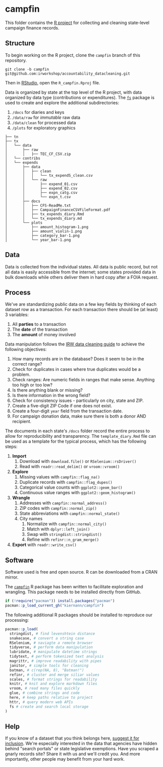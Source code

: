 # campfin

This folder contains the [R project][rproj] for collecting and cleaning state-level campaign
finance records.

[rproj]: https://support.rstudio.com/hc/en-us/articles/200526207-Using-Projects

## Structure

To begin working on the R project, clone the `campfin` branch of this repository.

```
git clone -b campfin git@github.com:irworkshop/accountability_datacleaning.git
```

Then in [RStudio](https://www.rstudio.com/), open the `R_campfin.Rproj` file.

Data is organized by state at the top level of the R project, with data organized by data type
(contributions or expenditures). The [`fs`][fs] package is used to create and explore the
additional subdirectories:

1. `/docs` for diaries and keys
1. `/data/raw` for _immutable_ raw data
1. `/data/clean` for processed data
1. `/plots` for exploratory graphics

```
├── tn
├── tx
│   └── data
│       ├── raw
│       │   ├── TEC_CF_CSV.zip
│   └── contribs
│   └── expends
│       ├── data
│       │   ├── clean
│       │   │   └── tx_expendS_clean.csv
│       │   └── raw
│       │       ├── expend_01.csv
│       │       ├── expend_02.csv
│       │       ├── expn_catg.csv
│       │       └── expn_t.csv
│       ├── docs
│       │   ├── CFS-ReadMe.txt
│       │   ├── CampaignFinanceCSVFileFormat.pdf
│       │   ├── tx_expends_diary.Rmd
│       │   └── tx_expends_diary.md
│       └── plots
│           ├── amount_histogram-1.png
│           ├── amount_violin-1.png
│           ├── category_bar-1.png
│           └── year_bar-1.png

```

[fs]: https://github.com/r-lib/fs

## Data

Data is collected from the individual states. All data is public record, but not all data is easily
accessible from the internet; some states provided data in bulk downloads while others deliver them
in hard copy after a FOIA request.

## Process

We've are standardizing public data on a few key fields by thinking of each dataset row as a
transaction. For each transaction there should be (at least) 3 variables:

1. All **parties** to a transaction
1. The **date** of the transaction
1. The **amount** of money involved

Data manipulation follows the [IRW data cleaning guide][guide] to achieve the following objectives: 

[guide]: https://github.com/irworkshop/accountability_datacleaning/blob/campfin/IRW_guides/data_check_guide.md

1. How many records are in the database? Does it seem to be in the correct range?
1. Check for duplicates in cases where true duplicates would be a problem. 
1. Check ranges: Are numeric fields in ranges that make sense. Anything too high or too low?
1. Is there anything blank or missing?
1. Is there information in the wrong field?
1. Check for consistency issues - particularly on city, state and ZIP.
1. Create a five-digit ZIP Code if one does not exist.
1. Create a four-digit `year` field from the transaction date.
1. For campaign donation data, make sure there is both a donor AND recipient.

The documents in each state's `/docs` folder record the entire process to allow for reproducibility
and transparency. The `template_diary.Rmd` file can be used as a template for the typical process,
which has the following steps:

1. **Import**
    1. Download with `download.file()` or `RSelenium::rsDriver()`
    1. Read with `readr::read_delim()` or `vroom::vroom()`
1. **Explore**
    1. Missing values with `campfin::flag_na()`
    1. Duplicate records with `campfin::flag_dupes()`
    1. Categorical value counts with `ggplot2::geom_bar()`
    1. Continuous value ranges with `ggplot2::geom_histogram()`
1. **Wrangle**
    1. Addresses with `campfin::normal_address()`
    1. ZIP codes with `campfin::normal_zip()`
    1. State abbreviations with `campfin::normal_state()`
    1. City names
        1. Normalize with `campfin::normal_city()`
        1. Match with `dplyr::left_join()`
        1. Swap with `stringdist::stringdist()`
        1. Refine with `refinr::n_gram_merge()`
1. **Export** with `readr::write_csv()`

## Software

Software used is free and open source. R can be downloaded from a CRAN mirror. 

The [`campfin`][campfin] R package has been written to facilitate exploration and wrangling. This
package needs to be installed directly from GitHub.

```R
if (!require("pacman")) install.packages("pacman")
pacman::p_load_current_gh("kiernann/campfin")
```

[campfin]: https://github.com/kiernann/campfin

The following additional R packages should be installed to reproduce our processing:

```R
pacman::p_load(
  stringdist, # find levenshtein distance
  snakecase, # convert a string case
  RSelenium, # naviagte a remote browser
  tidyverse, # perform data manipulation
  lubridate, # manipulate datetime strings
  tidytext, # perform tokenized text analysis
  magrittr, # improve readability with pipes
  janitor, # simple tools for cleaning
  batman, # c(rep(NA, 8), "Batman!")
  refinr, # cluster and merge siliar values
  scales, # format strings for readability
  knitr, # knit and explore markdown files
  vroom, # read many files quickly
  glue, # combine strings and code
  here, # keep paths relative to project
  httr, # query modern web APIs
  fs # create and search local storage 
)
```

## Help

If you know of a dataset that you think belongs here, [suggest it for inclusion][help]. We're
especially interested in the data that agencies have hidden behind "search portals" or state
legislative exemptions. Have you scraped a gnarly records site? Share it with us and we'll credit
you. And more importantly, other people may benefit from your hard work.

[help]: https://www.publicaccountability.org/static/apps/submit/index.html
